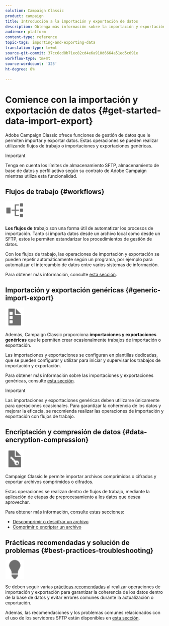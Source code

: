 ```yaml
---
solution: Campaign Classic
product: campaign
title: Introducción a la importación y exportación de datos
description: Obtenga más información sobre la importación y exportación de datos en Campaign Classic.
audience: platform
content-type: reference
topic-tags: importing-and-exporting-data
translation-type: tm+mt
source-git-commit: 37cc6cd8b71ec82cd4e6a910d6664a51ed5c091e
workflow-type: tm+mt
source-wordcount: '325'
ht-degree: 8%

---
```



# Comience con la importación y exportación de datos {#get-started-data-import-export}

Adobe Campaign Classic ofrece funciones de gestión de datos que le permiten importar y exportar datos. Estas operaciones se pueden realizar utilizando flujos de trabajo o importaciones y exportaciones genéricas.

>[!IMPORTANT]
>
>Tenga en cuenta los límites de almacenamiento SFTP, almacenamiento de base de datos y perfil activo según su contrato de Adobe Campaign mientras utiliza esta funcionalidad.

## Flujos de trabajo {#workflows}

<img src="assets/do-not-localize/icon_workflows.svg" width="60px">

**Los flujos de** trabajo son una forma útil de automatizar los procesos de importación. Tanto si importa datos desde un archivo local como desde un SFTP, estos le permiten estandarizar los procedimientos de gestión de datos.

Con los flujos de trabajo, las operaciones de importación y exportación se pueden repetir automáticamente según un programa, por ejemplo para automatizar el intercambio de datos entre varios sistemas de información.

Para obtener más información, consulte [esta sección](../../platform/using/import-export-workflows.md).

## Importación y exportación genéricas {#generic-import-export}

<img src="assets/do-not-localize/icon_templates.svg" width="60px">

Además, Campaign Classic proporciona **importaciones y exportaciones genéricas** que le permiten crear ocasionalmente trabajos de importación o exportación.

Las importaciones y exportaciones se configuran en plantillas dedicadas, que se pueden configurar y utilizar para iniciar y supervisar los trabajos de importación y exportación.

Para obtener más información sobre las importaciones y exportaciones genéricas, consulte [esta sección](../../platform/using/about-generic-imports-exports.md).

>[!IMPORTANT]
>Las importaciones y exportaciones genéricas deben utilizarse únicamente para operaciones ocasionales. Para garantizar la coherencia de los datos y mejorar la eficacia, se recomienda realizar las operaciones de importación y exportación con flujos de trabajo.

## Encriptación y compresión de datos {#data-encryption-compression}

<img src="assets/do-not-localize/icon_encrypt.svg" width="60px">

Campaign Classic le permite importar archivos comprimidos o cifrados y exportar archivos comprimidos o cifrados.

Estas operaciones se realizan dentro de flujos de trabajo, mediante la aplicación de etapas de preprocesamiento a los datos que desea aprovechar.

Para obtener más información, consulte estas secciones:

* [Descomprimir o descifrar un archivo](../../platform/using/unzip-decrypt.md)
* [Comprimir o encriptar un archivo](../../platform/using/zip-encrypt.md)

## Prácticas recomendadas y solución de problemas {#best-practices-troubleshooting}

<img src="assets/do-not-localize/icon_bestpractices.svg" width="60px">

Se deben seguir varias [prácticas recomendadas](../../platform/using/import-export-best-practices.md) al realizar operaciones de importación y exportación para garantizar la coherencia de los datos dentro de la base de datos y evitar errores comunes durante la actualización o exportación.

Además, las recomendaciones y los problemas comunes relacionados con el uso de los servidores SFTP están disponibles en [esta sección](../../platform/using/sftp-server-usage.md).

